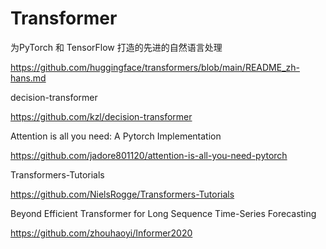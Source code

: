 # Transformer
为PyTorch 和 TensorFlow 打造的先进的自然语言处理

https://github.com/huggingface/transformers/blob/main/README_zh-hans.md

decision-transformer

https://github.com/kzl/decision-transformer

Attention is all you need: A Pytorch Implementation

https://github.com/jadore801120/attention-is-all-you-need-pytorch

Transformers-Tutorials

https://github.com/NielsRogge/Transformers-Tutorials

Beyond Efficient Transformer for Long Sequence Time-Series Forecasting

https://github.com/zhouhaoyi/Informer2020
